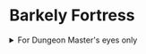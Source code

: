 # Barkely Fortress

<details>

<summary>For Dungeon Master's eyes only</summary>

## Stairways

### S1

Connected to
- [cellar](#B1-1)
- [first floor](#F1-7)
- [stairs one](#F2-3)

### S2

Connected to [first floor](#F1-3)

### S3

Connected to
- [first floor](#F1-4)
- [second floor](#F2-1)

## Floors

### B1

![Barkely Fortress Cellar](../assets/barkely_fortress_b1_dm.png)

#### B1-1

Connected to
- [stairs one](#S1)
- [room two](#B1-2)
- [room three](#B1-3)

#### B1-2

Connected to [room one](#B1-1)

#### B1-3

Connected to [room one](#B1-1)

### F1

![Barkely Fortress first floor](../assets/barkely_fortress_f1_dm.png)

#### F1-1

Connected to
- outside
- [room two](#F1-2)

#### F1-2

Connected to
- [room one](#F1-1)
- [room three](#F1-3)
- [room four](#F1-4)

#### F1-3

Connected to
- [room two](#F1-2)
- [room five](#F1-5)

#### F1-4

Connected to
- [room two](#F1-2)
- [stairs three](#S3)

#### F1-5

Connected to
- [room three](#F1-3)
- [room six](#F1-6)

#### F1-6

Connected to
- [room five](#F1-5)
- [room seven](#F1-7)

#### F1-7

Connected to
- [room six](#F1-6)
- [room eight](#F1-8)
- [stairs one](#S1)

#### F1-8

Connected to [room seven](#F1-7)

### F2

![Barkely Fortress second floor](../assets/barkely_fortress_f2_dm.png)

#### F2-1

Connected to
- [stairs three](#S3)
- [room two](#F2-2)
- [room three](#F2-3)
- outside

#### F2-2

Connected to
- [room one](#F2-1)

#### F2-3

Connected to
- [stairs one](#S1)
- [first room](#F2-1)
- [fourth room](#F2-4)

#### F2-4

Connected to [third room](#F2-3)

</details>
